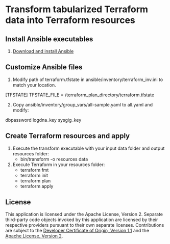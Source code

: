 # Transform tabularized Terraform data into Terraform resources

## Install Ansible executables

1. [Download and install Ansible](https://docs.ansible.com/ansible/latest/installation_guide/intro_installation.html)

## Customize Ansible files 

1. Modify path of terraform.tfstate in ansible/inventory/terraform_inv.ini to match your location.

[TFSTATE]
TFSTATE_FILE = /terraform_plan_directory/terraform.tfstate

2. Copy ansible/inventory/group_vars/all-sample.yaml to all.yaml and modify:

dbpassword
logdna_key
sysgig_key 

## Create Terraform resources and apply

1. Execute the transform executable with your input data folder and output resources folder:  
    - bin/transform -o resources data
2. Execute Terraform in your resources folder:
    - terraform fmt
    - terraform init
    - terraform plan
    - terraform apply

## License

This application is licensed under the Apache License, Version 2.  Separate third-party code objects invoked by this application are licensed by their respective providers pursuant to their own separate licenses.  Contributions are subject to the [Developer Certificate of Origin, Version 1.1](https://developercertificate.org/) and the [Apache License, Version 2](https://www.apache.org/licenses/LICENSE-2.0.txt).
